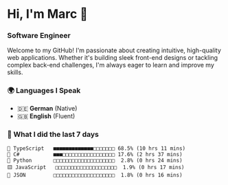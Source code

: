 # Hi, I'm Marc 👋 
### Software Engineer

Welcome to my GitHub! I'm passionate about creating intuitive, high-quality web applications. Whether it's building sleek front-end designs or tackling complex back-end challenges, I'm always eager to learn and improve my skills.  

### 🌍 Languages I Speak  
- 🇩🇪 **German** (Native)  
- 🇬🇧 **English** (Fluent)

### 🤯 What I did the last 7 days

```
🔷 TypeScript   ■■■■■■■■■■■■■□□□□□□□ 68.5% (10 hrs 11 mins)
🔷 C#           ■■■□□□□□□□□□□□□□□□□□ 17.6% (2 hrs 37 mins)
🐍 Python       □□□□□□□□□□□□□□□□□□□□  2.8% (0 hrs 24 mins)
🟨 JavaScript   □□□□□□□□□□□□□□□□□□□□  1.9% (0 hrs 17 mins)
📄 JSON         □□□□□□□□□□□□□□□□□□□□  1.8% (0 hrs 16 mins)
```